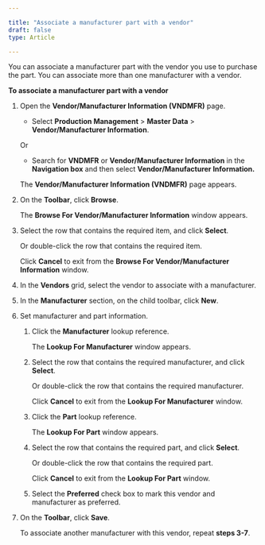 ```yaml
---

title: "Associate a manufacturer part with a vendor"
draft: false
type: Article

---
```


You can associate a manufacturer part with the vendor you use to purchase the part. You can associate more than one manufacturer with a vendor.

**To associate a manufacturer part with a vendor**

1. Open the **Vendor/Manufacturer Information (VNDMFR)** page.

    - Select **Production Management** > **Master Data** > **Vendor/Manufacturer Information**.

    Or

    - Search for **VNDMFR** or **Vendor/Manufacturer Information** in the **Navigation box** and then select **Vendor/Manufacturer Information.**

    The **Vendor/Manufacturer Information (VNDMFR)** page appears.

2. On the **Toolbar**, click **Browse**.

    The **Browse For Vendor/Manufacturer Information** window appears.

3. Select the row that contains the required item, and click **Select**.

    Or double-click the row that contains the required item.

    Click **Cancel** to exit from the **Browse For Vendor/Manufacturer Information** window.

4. In the **Vendors** grid, select the vendor to associate with a manufacturer.

5. In the **Manufacturer** section, on the child toolbar, click **New**.

6. Set manufacturer and part information.

    1. Click the **Manufacturer** lookup reference.

        The **Lookup For Manufacturer** window appears.

    2. Select the row that contains the required manufacturer, and click **Select**.

        Or double-click the row that contains the required manufacturer.

        Click **Cancel** to exit from the **Lookup For Manufacturer** window.

    3. Click the **Part** lookup reference.

        The **Lookup For Part** window appears.

    4. Select the row that contains the required part, and click **Select**.

        Or double-click the row that contains the required part.

        Click **Cancel** to exit from the **Lookup For Part** window.

    5. Select the **Preferred** check box to mark this vendor and manufacturer as preferred.

7. On the **Toolbar**, click **Save**.

    To associate another manufacturer with this vendor, repeat **steps 3-7**.

​